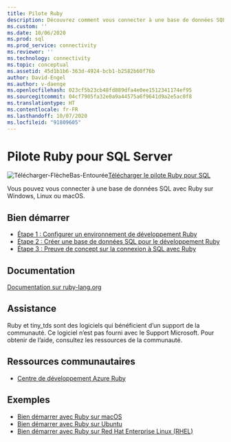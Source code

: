 ```yaml
---
title: Pilote Ruby
description: Découvrez comment vous connecter à une base de données SQL avec Ruby sur Windows, Linux ou macOS, comment la sélectionner et comment y insérer des données.
ms.custom: ''
ms.date: 10/06/2020
ms.prod: sql
ms.prod_service: connectivity
ms.reviewer: ''
ms.technology: connectivity
ms.topic: conceptual
ms.assetid: 45d1b1b6-363d-4924-bcb1-b2582b60f76b
author: David-Engel
ms.author: v-daenge
ms.openlocfilehash: 023cf5b23cb48fd889dfa4e0ee1512341174ef95
ms.sourcegitcommit: 04cf7905fa32e0a9a44575a6f9641d9a2e5ac0f8
ms.translationtype: HT
ms.contentlocale: fr-FR
ms.lasthandoff: 10/07/2020
ms.locfileid: "91809605"
---
```

# <a name="ruby-driver-for-sql-server"></a>Pilote Ruby pour SQL Server

![Télécharger-FlècheBas-Entourée](../../ssms/media/download-icon.png)[Télécharger le pilote Ruby pour SQL](../sql-connection-libraries.md#anchor-20-drivers-relational-access)

Vous pouvez vous connecter à une base de données SQL avec Ruby sur Windows, Linux ou macOS.
  
## <a name="get-started"></a>Bien démarrer  

* [Étape 1 : Configurer un environnement de développement Ruby](step-1-configure-development-environment-for-ruby-development.md)  
* [Étape 2 : Créer une base de données SQL pour le développement Ruby](step-2-create-a-sql-database-for-ruby-development.md)  
* [Étape 3 : Preuve de concept sur la connexion à SQL avec Ruby](step-3-proof-of-concept-connecting-to-sql-using-ruby.md)  
  
## <a name="documentation"></a>Documentation  

[Documentation sur ruby-lang.org](https://www.ruby-lang.org/en/documentation/)  
  
## <a name="support"></a>Assistance

Ruby et tiny_tds sont des logiciels qui bénéficient d’un support de la communauté. Ce logiciel n’est pas fourni avec le Support Microsoft. Pour obtenir de l’aide, consultez les ressources de la communauté.

## <a name="community-resources"></a>Ressources communautaires

* [Centre de développement Azure Ruby](https://azure.microsoft.com/develop/ruby/)
  
## <a name="samples"></a>Exemples

* [Bien démarrer avec Ruby sur macOS](https://www.microsoft.com/sql-server/developer-get-started/ruby/mac/)
* [Bien démarrer avec Ruby sur Ubuntu](https://www.microsoft.com/sql-server/developer-get-started/ruby/ubuntu/)
* [Bien démarrer avec Ruby sur Red Hat Enterprise Linux (RHEL)](https://www.microsoft.com/sql-server/developer-get-started/ruby/rhel/)
